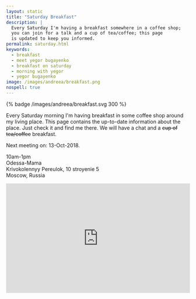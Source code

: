 ```yaml
---
layout: static
title: "Saturday Breakfast"
description: |
  Every Saturday I'm having a breakfast somewhere in a coffee shop;
  you can join for a talk and a cup of tea/coffee; this page
  is updated to keep you informed.
permalink: saturday.html
keywords:
  - breakfast
  - meet yegor bugayenko
  - breakfast on saturday
  - morning with yegor
  - yegor bugayenko
image: /images/andreea/breakfast.png
nospell: true
---
```


{% badge /images/andreea/breakfast.svg 300 %}

Every Saturday morning I'm having breakfast in some coffee shop
around my living place. This page contains the up-to-date information about
the place. Just check it and find me there. We will have a chat
and a <del>cup of tea/coffee</del> breakfast.

Next meeting on: 13-Oct-2018.

10am-1pm<br/>
Odessa-Mama<br/>
Krivokolennyy Pereulok, 10 stroyenie 5<br/>
Moscow, Russia

<iframe src="https://www.google.com/maps/embed?pb=!4m8!1m2!2m1!1smaps!3m4!1s0x46b54a60a6ce45bb:0x9612e9c4836a9cf0!8m2!3d55.7616719!4d37.6360843"
  style="width:100%;height:300px;border:0;max-width:100%" allowfullscreen="true"></iframe>
